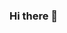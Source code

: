 ### Hi there 👋

<!--
**noah-thu/noah-thu** is a ✨ _special_ ✨ repository because its `README.md` (this file) appears on your GitHub profile.

Here are some ideas to get you started:

 I'm a 20-year-old CS major currently attending Orange Coast College. My passion lies in coding, particularly in C++ and Java. I'm constantly learning and exploring new concepts in software development to enhance my skills and broaden my horizons.
